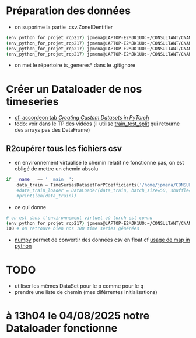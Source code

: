 
# Préparation des données
* on supprime la partie .csv.ZoneIDentifier
```bash
(env_python_for_projet_rcp217) jpmena@LAPTOP-E2MJK1UO:~/CONSULTANT/CNAM/rcp217_project$ cd R/ts_generees_29072025/
(env_python_for_projet_rcp217) jpmena@LAPTOP-E2MJK1UO:~/CONSULTANT/CNAM/rcp217_project/R/ts_generees_29072025$ mv ts_generees_29072025/*.csv .
(env_python_for_projet_rcp217) jpmena@LAPTOP-E2MJK1UO:~/CONSULTANT/CNAM/rcp217_project/R/ts_generees_29072025$ rm -rf ts_generees_29072025
(env_python_for_projet_rcp217) jpmena@LAPTOP-E2MJK1UO:~/CONSULTANT/CNAM/rcp217_project/R/ts_generees_29072025$ 
```
* on met le répertoire ts_generes* dans le .gitignore
# Créer un Dataloader de nos timeseries
* [cf. accordeon tab *Creating Custom Datasets in PyTorch*](https://www.digitalocean.com/community/tutorials/dataloaders-abstractions-pytorch)
* todo: voir dans le TP des vidéos (il utilise [train_test_split](https://scikit-learn.org/stable/modules/generated/sklearn.model_selection.train_test_split.html) qui retourne des arrays pas des DataFrame)
## R2cupérer tous les fichiers csv
* en environnement virtualisé le chemin relatif ne fonctionne pas, on est obligé de mettre un chemin absolu
```python
if __name__ == '__main__':
    data_train = TimeSeriesDatasetForPCoefficients('/home/jpmena/CONSULTANT/CNAM/rcp217_project/R/ts_generees_29072025')
    #data_train_loader = DataLoader(data_train, batch_size=50, shuffle=True)
    #print(len(data_train))
```
* ce qui donne
```bash
# on est dans l'environnement virtuel où torch est connu
(env_python_for_projet_rcp217) jpmena@LAPTOP-E2MJK1UO:~/CONSULTANT/CNAM/rcp217_project/PYTHON$ python dataloader_creation.py  | wc -l
100 # on retrouve bien nos 100 time series générées
```
* [numpy](https://blog.finxter.com/5-best-ways-to-convert-csv-data-to-floats-in-python/#:~:text=The%20genfromtxt()%20function%20can,defined%20by%20the%20dtype%20parameter.&text=The%20code%20uses%20NumPy's%20genfromtxt,into%20an%20array%20of%20floats.) permet de convertir des données csv en float cf [usage de map in python](https://www.geeksforgeeks.org/python/python-map-function/)
# TODO 
* utiliser les mêmes DataSet pour le p comme pour le q
* prendre une liste de chemin (mes diférrentes initialisations)

# à 13h04 le 04/08/2025 notre Dataloader fonctionne